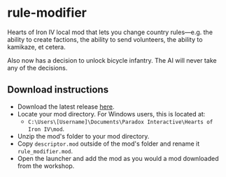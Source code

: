 # rule-modifier
Hearts of Iron IV local mod that lets you change country rules—e.g. the ability to create factions, the ability to send volunteers, the ability to kamikaze, et cetera.

Also now has a decision to unlock bicycle infantry. The AI will never take any of the decisions.

## Download instructions
- Download the latest release [here](https://github.com/Columner/rule-modifier/releases/latest).
- Locate your mod directory. For Windows users, this is located at:
  - `C:\Users\[Username]\Documents\Paradox Interactive\Hearts of Iron IV\mod`.
- Unzip the mod's folder to your mod directory.
- Copy `descriptor.mod` outside of the mod's folder and rename it `rule_modifier.mod`.
- Open the launcher and add the mod as you would a mod downloaded from the workshop.

